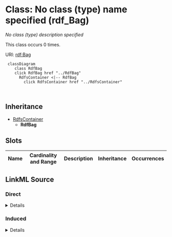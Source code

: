 

# Class: No class (type) name specified (rdf_Bag)


_No class (type) description specified_






This class occurs 0 times.


URI: [rdf:Bag](http://www.w3.org/1999/02/22-rdf-syntax-ns#Bag)






```mermaid
 classDiagram
    class RdfBag
    click RdfBag href "../RdfBag"
      RdfsContainer <|-- RdfBag
        click RdfsContainer href "../RdfsContainer"
      
      
```





## Inheritance
* [RdfsContainer](../classes/RdfsContainer.md)
    * **RdfBag**



## Slots

| Name | Cardinality and Range | Description | Inheritance | Occurrences |
| ---  | --- | --- | --- | --- |














## LinkML Source

<!-- TODO: investigate https://stackoverflow.com/questions/37606292/how-to-create-tabbed-code-blocks-in-mkdocs-or-sphinx -->

### Direct

<details>

```yaml
name: rdf_Bag
conforms_to: No schema conformance document specified
annotations:
  count:
    tag: count
    value: 0
description: No class (type) description specified
title: No class (type) name specified
from_schema: spatial-kg
rank: 1000
is_a: rdfs_Container
class_uri: rdf:Bag

```
</details>

### Induced

<details>

```yaml
name: rdf_Bag
conforms_to: No schema conformance document specified
annotations:
  count:
    tag: count
    value: 0
description: No class (type) description specified
title: No class (type) name specified
from_schema: spatial-kg
rank: 1000
is_a: rdfs_Container
class_uri: rdf:Bag

```
</details>